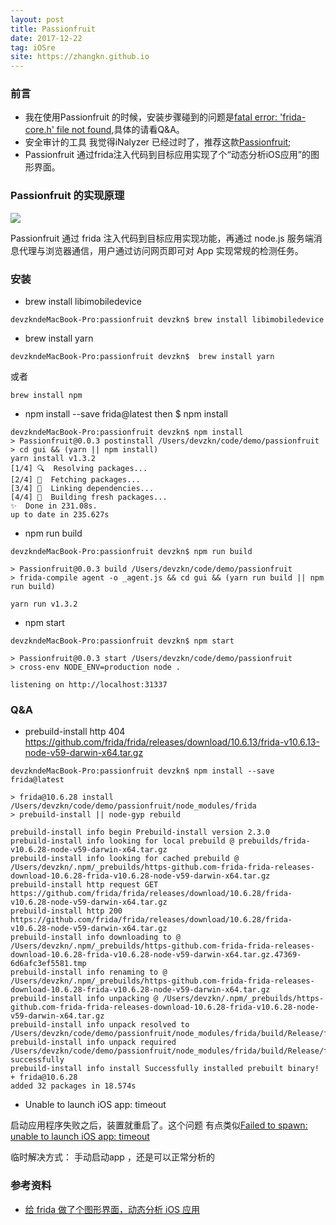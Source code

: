 ```yaml
---
layout: post
title: Passionfruit
date: 2017-12-22
tag: iOSre
site: https://zhangkn.github.io
---
```


### 前言

- 我在使用Passionfruit 的时候，安装步骤碰到的问题是[fatal error: 'frida-core.h' file not found](https://github.com/frida/frida-node/issues/17),具体的请看Q&A。
- 安全审计的工具 我觉得iNalyzer 已经过时了，推荐这款[Passionfruit](https://github.com/chaitin/passionfruit);
- Passionfruit 通过frida注入代码到目标应用实现了个“动态分析iOS应用”的图形界面。



### Passionfruit 的实现原理


![](/images/posts/{{page.title}}/{{page.title}}open.png)

Passionfruit 通过 frida 注入代码到目标应用实现功能，再通过 node.js 服务端消息代理与浏览器通信，用户通过访问网页即可对 App 实现常规的检测任务。



###  安装

- brew install libimobiledevice

```
devzkndeMacBook-Pro:passionfruit devzkn$ brew install libimobiledevice
```

-   brew install yarn

```
devzkndeMacBook-Pro:passionfruit devzkn$  brew install yarn
```
或者
```
brew install npm
```

- npm install --save frida@latest   then $ npm install
```
devzkndeMacBook-Pro:passionfruit devzkn$ npm install
> Passionfruit@0.0.3 postinstall /Users/devzkn/code/demo/passionfruit
> cd gui && (yarn || npm install)
yarn install v1.3.2
[1/4] 🔍  Resolving packages...
[2/4] 🚚  Fetching packages...
[3/4] 🔗  Linking dependencies...
[4/4] 📃  Building fresh packages...
✨  Done in 231.08s.
up to date in 235.627s
```

- npm run build

```
devzkndeMacBook-Pro:passionfruit devzkn$ npm run build

> Passionfruit@0.0.3 build /Users/devzkn/code/demo/passionfruit
> frida-compile agent -o _agent.js && cd gui && (yarn run build || npm run build)

yarn run v1.3.2
```

- npm start

```
devzkndeMacBook-Pro:passionfruit devzkn$ npm start

> Passionfruit@0.0.3 start /Users/devzkn/code/demo/passionfruit
> cross-env NODE_ENV=production node .

listening on http://localhost:31337
```
### Q&A

- prebuild-install http 404 https://github.com/frida/frida/releases/download/10.6.13/frida-v10.6.13-node-v59-darwin-x64.tar.gz

```
devzkndeMacBook-Pro:passionfruit devzkn$ npm install --save frida@latest

> frida@10.6.28 install /Users/devzkn/code/demo/passionfruit/node_modules/frida
> prebuild-install || node-gyp rebuild

prebuild-install info begin Prebuild-install version 2.3.0
prebuild-install info looking for local prebuild @ prebuilds/frida-v10.6.28-node-v59-darwin-x64.tar.gz
prebuild-install info looking for cached prebuild @ /Users/devzkn/.npm/_prebuilds/https-github.com-frida-frida-releases-download-10.6.28-frida-v10.6.28-node-v59-darwin-x64.tar.gz
prebuild-install http request GET https://github.com/frida/frida/releases/download/10.6.28/frida-v10.6.28-node-v59-darwin-x64.tar.gz
prebuild-install http 200 https://github.com/frida/frida/releases/download/10.6.28/frida-v10.6.28-node-v59-darwin-x64.tar.gz
prebuild-install info downloading to @ /Users/devzkn/.npm/_prebuilds/https-github.com-frida-frida-releases-download-10.6.28-frida-v10.6.28-node-v59-darwin-x64.tar.gz.47369-6d6afc3ef5581.tmp
prebuild-install info renaming to @ /Users/devzkn/.npm/_prebuilds/https-github.com-frida-frida-releases-download-10.6.28-frida-v10.6.28-node-v59-darwin-x64.tar.gz
prebuild-install info unpacking @ /Users/devzkn/.npm/_prebuilds/https-github.com-frida-frida-releases-download-10.6.28-frida-v10.6.28-node-v59-darwin-x64.tar.gz
prebuild-install info unpack resolved to /Users/devzkn/code/demo/passionfruit/node_modules/frida/build/Release/frida_binding.node
prebuild-install info unpack required /Users/devzkn/code/demo/passionfruit/node_modules/frida/build/Release/frida_binding.node successfully
prebuild-install info install Successfully installed prebuilt binary!
+ frida@10.6.28
added 32 packages in 18.574s
```

- Unable to launch iOS app: timeout

启动应用程序失败之后，装置就重启了。这个问题 有点类似[Failed to spawn: unable to launch iOS app: timeout](http://iosre.com/t/failed-to-spawn-unable-to-launch-ios-app-timeout/10422)

临时解决方式： 手动启动app ，还是可以正常分析的

### 参考资料

- [给 frida 做了个图形界面，动态分析 iOS 应用](http://iosre.com/t/frida-ios/9815)


